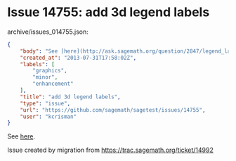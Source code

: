 # Issue 14755: add 3d legend labels

archive/issues_014755.json:
```json
{
    "body": "See [here](http://ask.sagemath.org/question/2847/legend_label-in-3d-plotting).\n\nIssue created by migration from https://trac.sagemath.org/ticket/14992\n\n",
    "created_at": "2013-07-31T17:58:02Z",
    "labels": [
        "graphics",
        "minor",
        "enhancement"
    ],
    "title": "add 3d legend labels",
    "type": "issue",
    "url": "https://github.com/sagemath/sagetest/issues/14755",
    "user": "kcrisman"
}
```
See [here](http://ask.sagemath.org/question/2847/legend_label-in-3d-plotting).

Issue created by migration from https://trac.sagemath.org/ticket/14992


